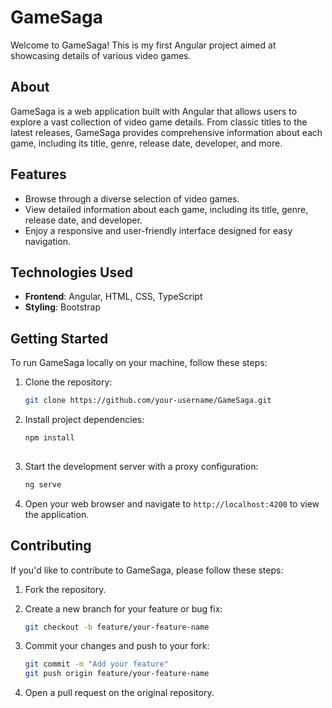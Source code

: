 # GameSaga

Welcome to GameSaga! This is my first Angular project aimed at showcasing details of various video games.

## About

GameSaga is a web application built with Angular that allows users to explore a vast collection of video game details. From classic titles to the latest releases, GameSaga provides comprehensive information about each game, including its title, genre, release date, developer, and more.

## Features

- Browse through a diverse selection of video games.
- View detailed information about each game, including its title, genre, release date, and developer.
- Enjoy a responsive and user-friendly interface designed for easy navigation.

## Technologies Used

- **Frontend**: Angular, HTML, CSS, TypeScript
- **Styling**: Bootstrap


## Getting Started

To run GameSaga locally on your machine, follow these steps:

1. Clone the repository:

   ```bash
   git clone https://github.com/your-username/GameSaga.git
   
2. Install project dependencies:
    ```bash
    npm install
  
3. Start the development server with a proxy configuration:
   ```bash
   ng serve
   
4. Open your web browser and navigate to `http://localhost:4200` to view the application.

## Contributing

If you'd like to contribute to GameSaga, please follow these steps:

1. Fork the repository.

2. Create a new branch for your feature or bug fix:
   ```sh
   git checkout -b feature/your-feature-name
   ```

3. Commit your changes and push to your fork:
   ```sh
   git commit -m "Add your feature"
   git push origin feature/your-feature-name
   ```

4. Open a pull request on the original repository.

